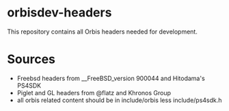 # orbisdev-headers
This repository contains all Orbis headers needed for development.

Sources
===================

- Freebsd headers from __FreeBSD_version 900044	and Hitodama's PS4SDK
- Piglet and GL headers from @flatz and Khronos Group
- all orbis related content should be in include/orbis less include/ps4sdk.h 

